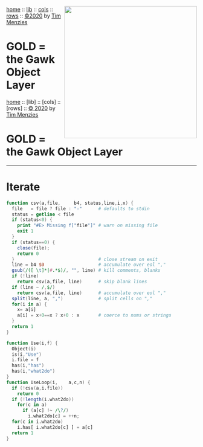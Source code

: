 [home](https://github.com/timm/gold/blob/master/README.md) :: <img align=right width=350 src="https://raw.githubusercontent.com/timm/gold/master/etc/img/auk.png">
[lib](https://github.com/timm/gold/blob/master/src/lib/README.md) ::
[cols](https://github.com/timm/gold/blob/master/src/cols/README.md) ::
[rows](https://github.com/timm/gold/blob/master/src/rows/README.md) ::
[&copy;2020](http://github.com/timm/gold/blob/master/LICENSE.md) by [Tim Menzies](http://menzies.us)   
# GOLD = the Gawk Object Layer

[home](http://github.com/timm/gold/README.me) ::
[lib] ::
[cols] ::
[rows] ::
[&copy; 2020](http://github.com/timm/gold/LICENSE.md) by [Tim Menzies](http://menzies.us)   
# GOLD = the Gawk Object Layer
----- 

# Iterate

```awk   
function csv(a,file,     b4, status,line,i,x) {
  file   = file ? file : "-"      # defaults to stdin
  status = getline < file
  if (status<0) {   
    print "#E> Missing f["file"]" # warn on missing file
    exit 1 
  }
  if (status==0) {
    close(file); 
    return 0
  }                               # close stream on exit
  line = b4 $0                    # accumulate over eol ","
  gsub(/([ \t]*|#.*$)/, "", line) # kill comments, blanks
  if (!line)       
    return csv(a,file, line)      # skip blank lines
  if (line ~ /,$/)
    return csv(a,file, line)      # accumulate over eol ","
  split(line, a, ",")             # split cells on ","
  for(i in a) {
    x= a[i]
    a[i] = x+0==x ? x+0 : x       # coerce to nums or strings
  }
  return 1
}
```

```awk
function Use(i,f) {
  Object(i)
  is(i,"Use")
  i.file = f
  has(i,"has")
  has(i,"what2do")
}
function UseLoop(i,    a,c,n) {
  if (!csv(a,i.file)) 
    return 0
  if (!length(i.what2do)) 
    for(c in a) 
      if (a[c] !~ /\?/)
        i.what2do[c] = ++n;
  for(c in i.what2do)  
    i.has[ i.what2do[c] ] = a[c]
  return 1
}
```
